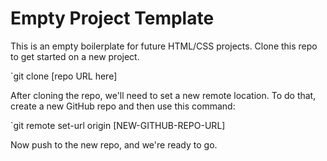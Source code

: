 # Empty Project Template

This is an empty boilerplate for future HTML/CSS projects. Clone this repo to get started on a new project.

`git clone [repo URL here]

After cloning the repo, we'll need to set a new remote location. To do that, create a new GitHub repo and then use this command:

`git remote set-url origin [NEW-GITHUB-REPO-URL]

Now push to the new repo, and we're ready to go.